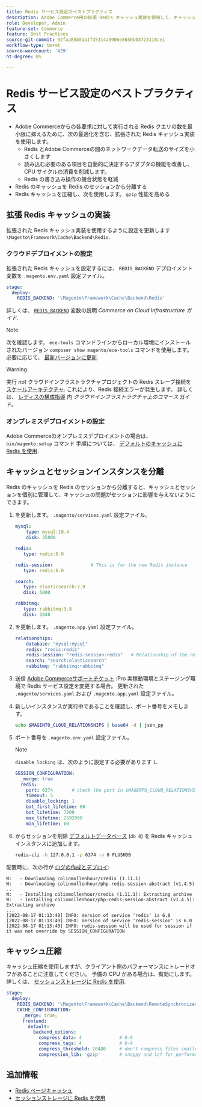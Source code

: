 ```yaml
---
title: Redis サービス設定のベストプラクティス
description: Adobe Commerce用の拡張 Redis キャッシュ実装を使用して、キャッシュのパフォーマンスを向上させる方法を説明します。
role: Developer, Admin
feature-set: Commerce
feature: Best Practices
source-git-commit: 92faa85b51a1fd5314a5906e8650b03723118ce1
workflow-type: tm+mt
source-wordcount: '439'
ht-degree: 0%

---
```



# Redis サービス設定のベストプラクティス

- Adobe Commerceからの各要求に対して実行される Redis クエリの数を最小限に抑えるために、次の最適化を含む、拡張された Redis キャッシュ実装を使用します。
   - Redis とAdobe Commerceの間のネットワークデータ転送のサイズを小さくします
   - 読み込む必要のある項目を自動的に決定するアダプタの機能を改善し、CPU サイクルの消費を削減します。
   - Redis の書き込み操作の競合状態を軽減
- Redis のキャッシュを Redis のセッションから分離する
- Redis キャッシュを圧縮し、次を使用します。 `gzip` 性能を高める

## 拡張 Redis キャッシュの実装

拡張された Redis キャッシュ実装を使用するように設定を更新します `\Magento\Framework\Cache\Backend\Redis`.

### クラウドデプロイメントの設定

拡張された Redis キャッシュを設定するには、 `REDIS_BACKEND` デプロイメント変数を `.magento.env.yaml` 設定ファイル。

```yaml
stage:
  deploy:
    REDIS_BACKEND: '\Magento\Framework\Cache\Backend\Redis'
```

詳しくは、 [`REDIS_BACKEND`](https://experienceleague.adobe.com/docs/commerce-cloud-service/user-guide/configure/env/stage/variables-deploy.html#redis_backend) 変数の説明 _Commerce on Cloud Infrastructure ガイド_.

>[!NOTE]
>
> 次を確認します。 `ece-tools` コマンドラインからローカル環境にインストールされたバージョン `composer show magento/ece-tools` コマンドを使用します。 必要に応じて、 [最新バージョンに更新](https://experienceleague.adobe.com/docs/commerce-cloud-service/user-guide/dev-tools/ece-tools/update-package.html).

>[!WARNING]
>
>実行 _not_ クラウドインフラストラクチャプロジェクトの Redis スレーブ接続を [スケールアーキテクチャ](https://experienceleague.adobe.com/docs/commerce-cloud-service/user-guide/architecture/scaled-architecture.html). これにより、Redis 接続エラーが発生します。 詳しくは、 [レディスの構成指導](https://experienceleague.adobe.com/docs/commerce-cloud-service/user-guide/configure/env/stage/variables-deploy.html#redis_use_slave_connection) 内 _クラウドインフラストラクチャ上のコマース_ ガイド。

### オンプレミスデプロイメントの設定

Adobe Commerceのオンプレミスデプロイメントの場合は、 `bin/magento:setup` コマンド 手順については、 [デフォルトのキャッシュに Redis を使用](../../../configuration/cache/redis-pg-cache.md#configure-redis-page-caching).

## キャッシュとセッションインスタンスを分離

Redis のキャッシュを Redis のセッションから分離すると、キャッシュとセッションを個別に管理して、キャッシュの問題がセッションに影響を与えないようにできます。

1. を更新します。 `.magento/services.yaml` 設定ファイル。

   ```yaml
   mysql:
       type: mysql:10.4
       disk: 35000
   
   redis:
      type: redis:6.0
   
   redis-session:              # This is for the new Redis instance
      type: redis:6.0
   
   search:
      type: elasticsearch:7.9
      disk: 5000
   
   rabbitmq:
      type: rabbitmq:3.8
      disk: 2048
   ```

1. を更新します。 `.magento.app.yaml` 設定ファイル。

   ```yaml
   relationships:
       database: "mysql:mysql"
       redis: "redis:redis"
       redis-session: "redis-session:redis"   # Relationship of the new Redis instance
       search: "search:elasticsearch"
       rabbitmq: "rabbitmq:rabbitmq"
   ```

1. 送信 [Adobe Commerceサポートチケット](https://experienceleague.adobe.com/docs/commerce-knowledge-base/kb/help-center-guide/magento-help-center-user-guide.html#submit-ticket) :Pro 実稼動環境とステージング環境で Redis サービス設定を変更する場合。 更新された `.magento/services.yaml` および `.magento.app.yaml` 設定ファイル。

1. 新しいインスタンスが実行中であることを確認し、ポート番号をメモします。

   ```bash
   echo $MAGENTO_CLOUD_RELATIONSHIPS | base64 -d | json_pp
   ```

1. ポート番号を `.magento.env.yaml` 設定ファイル。

   >[!NOTE]
   >`disable_locking` は、次のように設定する必要があります `1`.

   ```yaml
   SESSION_CONFIGURATION:
     _merge: true
     redis:
       port: 6374       # check the port in $MAGENTO_CLOUD_RELATIONSHIPS
       timeout: 5
       disable_locking: 1
       bot_first_lifetime: 60
       bot_lifetime: 7200
       max_lifetime: 2592000
       min_lifetime: 60
   ```

1. からセッションを削除 [デフォルトデータベース](../../../configuration/cache/redis-pg-cache.md) (`db 0`) を Redis キャッシュインスタンスに追加します。

   ```bash
   redis-cli -h 127.0.0.1 -p 6374 -n 0 FLUSHDB
   ```

配置時に、次の行が [ログの作成とデプロイ](https://experienceleague.adobe.com/docs/commerce-cloud-service/user-guide/develop/test/log-locations.html#build-and-deploy-logs):

```terminal
W:   - Downloading colinmollenhour/credis (1.11.1)
W:   - Downloading colinmollenhour/php-redis-session-abstract (v1.4.5)
...
W:   - Installing colinmollenhour/credis (1.11.1): Extracting archive
W:   - Installing colinmollenhour/php-redis-session-abstract (v1.4.5): Extracting archive
...
[2022-08-17 01:13:40] INFO: Version of service 'redis' is 6.0
[2022-08-17 01:13:40] INFO: Version of service 'redis-session' is 6.0
[2022-08-17 01:13:40] INFO: redis-session will be used for session if it was not override by SESSION_CONFIGURATION
```

## キャッシュ圧縮

キャッシュ圧縮を使用しますが、クライアント側のパフォーマンスにトレードオフがあることに注意してください。 予備の CPU がある場合は、有効にします。 詳しくは、 [セッションストレージに Redis を使用](../../../configuration/cache/redis-session.md).

```yaml
stage:
  deploy:
    REDIS_BACKEND: '\Magento\Framework\Cache\Backend\RemoteSynchronizedCache'
    CACHE_CONFIGURATION:
      _merge: true;
      frontend:
        default:
          backend_options:
            compress_data: 4              # 0-9
            compress_tags: 4              # 0-9
            compress_threshold: 20480     # don't compress files smaller than this value
            compression_lib: 'gzip'       # snappy and lzf for performance, gzip for high compression (~69%)
```

## 追加情報

- [Redis ページキャッシュ](../../../configuration/cache/redis-pg-cache.md)
- [セッションストレージに Redis を使用](../../../configuration/cache/redis-session.md)
